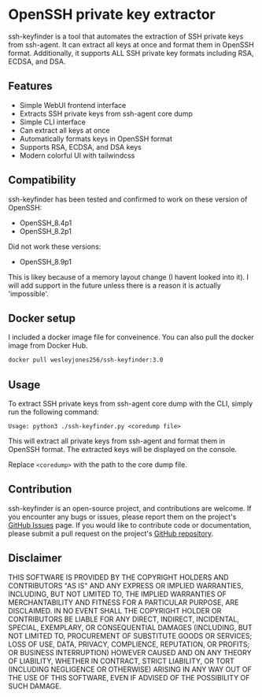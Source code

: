 # OpenSSH private key extractor

ssh-keyfinder is a tool that automates the extraction of SSH private keys from ssh-agent. It can extract all keys at once and format them in OpenSSH format. Additionally, it supports ALL SSH private key formats including RSA, ECDSA, and DSA.

## Features
- Simple WebUI frontend interface
- Extracts SSH private keys from ssh-agent core dump
- Simple CLI interface
- Can extract all keys at once
- Automatically formats keys in OpenSSH format
- Supports RSA, ECDSA, and DSA keys
- Modern colorful UI with tailwindcss

## Compatibility

ssh-keyfinder has been tested and confirmed to work on these version of OpenSSH:

- OpenSSH_8.4p1
- OpenSSH_8.2p1

Did not work these versions:
- OpenSSH_8.9p1

This is likey because of a memory layout change (I havent looked into it). I will add support in the future unless there is a reason it is actually 'impossible'.

## Docker setup
I included a docker image file for conveinence.
You can also pull the docker image from Docker Hub.
```sh
docker pull wesleyjones256/ssh-keyfinder:3.0
```

## Usage

To extract SSH private keys from ssh-agent core dump with the CLI, simply run the following command:

```
Usage: python3 ./ssh-keyfinder.py <coredump file>
```

This will extract all private keys from ssh-agent and format them in OpenSSH format. The extracted keys will be displayed on the console.


Replace `<coredump>` with the path to the core dump file.


## Contribution

ssh-keyfinder is an open-source project, and contributions are welcome. If you encounter any bugs or issues, please report them on the project's [GitHub Issues](https://github.com/Kracken256/ssh-keyfinder/issues) page. If you would like to contribute code or documentation, please submit a pull request on the project's [GitHub repository](https://github.com/Kracken256/ssh-keyfinder).

## Disclaimer
THIS SOFTWARE IS PROVIDED BY THE COPYRIGHT HOLDERS AND CONTRIBUTORS
"AS IS" AND ANY EXPRESS OR IMPLIED WARRANTIES, INCLUDING, BUT NOT
LIMITED TO, THE IMPLIED WARRANTIES OF MERCHANTABILITY AND FITNESS FOR
A PARTICULAR PURPOSE, ARE DISCLAIMED. IN NO EVENT SHALL THE COPYRIGHT
HOLDER OR CONTRIBUTORS BE LIABLE FOR ANY DIRECT, INDIRECT, INCIDENTAL,
SPECIAL, EXEMPLARY, OR CONSEQUENTIAL DAMAGES (INCLUDING, BUT NOT
LIMITED TO, PROCUREMENT OF SUBSTITUTE GOODS OR SERVICES; LOSS OF USE,
DATA, PRIVACY, COMPLIENCE, REPUTATION, OR PROFITS; OR BUSINESS
INTERRUPTION) HOWEVER CAUSED AND ON ANY THEORY OF LIABILITY, WHETHER
IN CONTRACT, STRICT LIABILITY,  OR TORT (INCLUDING NEGLIGENCE OR 
OTHERWISE) ARISING IN ANY WAY OUT  OF THE USE OF THIS SOFTWARE, 
EVEN IF ADVISED OF THE POSSIBILITY OF  SUCH DAMAGE.
